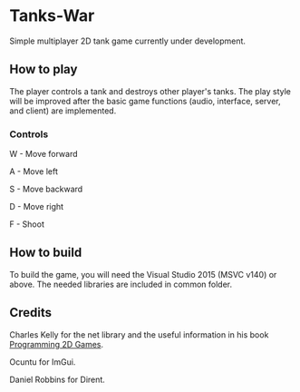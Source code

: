 # Tanks-War


Simple multiplayer 2D tank game currently under development.


## How to play


The player controls a tank and destroys other player's tanks. The play style will be improved after the basic game functions (audio, interface, server, and client) are implemented.


### Controls


W - Move forward

A - Move left

S - Move backward

D - Move right

F - Shoot



## How to build


To build the game, you will need the Visual Studio 2015 (MSVC v140) or above. The needed libraries are included in common folder. 


## Credits


Charles Kelly for the net library and the useful information in his book [Programming 2D Games](http://www.programming2dgames.com).

Ocuntu for ImGui.

Daniel Robbins for Dirent.
